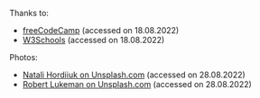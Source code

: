 Thanks to:
- [freeCodeCamp](https://www.youtube.com/watch?v=kMT54MPz9oE&ab_channel=freeCodeCamp.org) (accessed on 18.08.2022)
- [W3Schools](https://www.w3schools.com/css/default.asp) (accessed on 18.08.2022)

Photos:
- [Natali Hordiiuk on Unsplash.com](https://unsplash.com/@whynotnatali?utm_source=unsplash&utm_medium=referral&utm_content=creditCopyText) (accessed on 28.08.2022)
- [Robert Lukeman on Unsplash.com](https://unsplash.com/@robertlukeman?utm_source=unsplash&utm_medium=referral&utm_content=creditCopyText) (accessed on 28.08.2022)